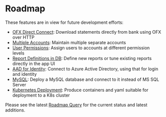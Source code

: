 # Roadmap

These features are in view for future development efforts:

* [OFX Direct Connect](https://jcoliz.visualstudio.com/Ofx/_workitems/edit/931): Download statements directly from bank using OFX over HTTP
* [Multiple Accounts](https://jcoliz.visualstudio.com/Ofx/_workitems/edit/903): Maintain multiple separate accounts
* [User Permissions](https://jcoliz.visualstudio.com/Ofx/_workitems/edit/904): Assign users to accounts at different permission levels
* [Report Definitions in DB](https://jcoliz.visualstudio.com/Ofx/_workitems/edit/1036): Define new reports or tune existing reports directly in the app UI
* [AAD for Identity](https://jcoliz.visualstudio.com/Ofx/_workitems/edit/878): Connect to Azure Active Directory, using that for login and identity
* [MySQL](https://jcoliz.visualstudio.com/Ofx/_workitems/edit/1034): Deploy a MySQL database and connect to it instead of MS SQL Server
* [Kubernetes Deployment](https://jcoliz.visualstudio.com/Ofx/_workitems/edit/1030): Produce containers and yaml suitable for deployment to a K8s cluster

Please see the latest [Roadmap Query](https://jcoliz.visualstudio.com/Ofx/_queries/query/886a7fa2-44d5-41d8-91ea-16c140645f20/) for the current status and latest additions. 
